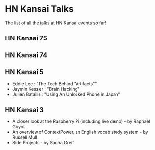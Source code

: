 # HN Kansai Talks
The list of all the talks at HN Kansai events so far!

## HN Kansai 75



## HN Kansai 74


## HN Kansai 5

- Eddie Lee : "The Tech Behind "Artifacts""
- Jaymin Kessler : "Brain Hacking"
- Julien Bataille : "Using An Unlocked Phone in Japan"


## HN Kansai 3

* A closer look at the Raspberry Pi (including live demo) - by Raphael Guyot
* An overview of ContextPower, an English vocab study system - by Russell Mull
* Side Projects - by Sacha Greif
